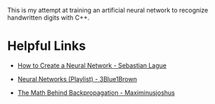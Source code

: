 This is my attempt at training an artificial neural network to recognize
handwritten digits with C++.

# Helpful Links

- [How to Create a Neural Network - Sebastian Lague](https://www.youtube.com/watch?v=hfMk-kjRv4c)

- [Neural Networks (Playlist) - 3Blue1Brown](https://www.youtube.com/watch?v=aircAruvnKk&list=PLZHQObOWTQDNU6R1_67000Dx_ZCJB-3pi)

- [The Math Behind Backpropagation - Maximinusjoshus](https://medium.com/featurepreneur/the-mathematics-of-backpropagation-4b114fd64a63)

